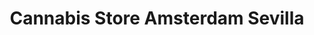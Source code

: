 ---
title: "Cannabis Store Amsterdam Sevilla"
url: /sevilla/cannabis-store-amsterdam-sevilla/
shop: herbolario
---